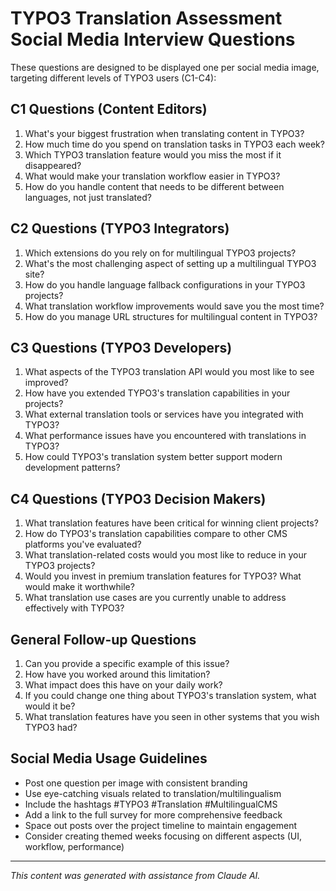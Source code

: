 # TYPO3 Translation Assessment Social Media Interview Questions

These questions are designed to be displayed one per social media image, targeting different levels of TYPO3 users (C1-C4):

## C1 Questions (Content Editors)
1. What's your biggest frustration when translating content in TYPO3?
2. How much time do you spend on translation tasks in TYPO3 each week?
3. Which TYPO3 translation feature would you miss the most if it disappeared?
4. What would make your translation workflow easier in TYPO3?
5. How do you handle content that needs to be different between languages, not just translated?

## C2 Questions (TYPO3 Integrators)
1. Which extensions do you rely on for multilingual TYPO3 projects?
2. What's the most challenging aspect of setting up a multilingual TYPO3 site?
3. How do you handle language fallback configurations in your TYPO3 projects?
4. What translation workflow improvements would save you the most time?
5. How do you manage URL structures for multilingual content in TYPO3?

## C3 Questions (TYPO3 Developers)
1. What aspects of the TYPO3 translation API would you most like to see improved?
2. How have you extended TYPO3's translation capabilities in your projects?
3. What external translation tools or services have you integrated with TYPO3?
4. What performance issues have you encountered with translations in TYPO3?
5. How could TYPO3's translation system better support modern development patterns?

## C4 Questions (TYPO3 Decision Makers)
1. What translation features have been critical for winning client projects?
2. How do TYPO3's translation capabilities compare to other CMS platforms you've evaluated?
3. What translation-related costs would you most like to reduce in your TYPO3 projects?
4. Would you invest in premium translation features for TYPO3? What would make it worthwhile?
5. What translation use cases are you currently unable to address effectively with TYPO3?

## General Follow-up Questions
1. Can you provide a specific example of this issue?
2. How have you worked around this limitation?
3. What impact does this have on your daily work?
4. If you could change one thing about TYPO3's translation system, what would it be?
5. What translation features have you seen in other systems that you wish TYPO3 had?

## Social Media Usage Guidelines
- Post one question per image with consistent branding
- Use eye-catching visuals related to translation/multilingualism
- Include the hashtags #TYPO3 #Translation #MultilingualCMS
- Add a link to the full survey for more comprehensive feedback
- Space out posts over the project timeline to maintain engagement
- Consider creating themed weeks focusing on different aspects (UI, workflow, performance)

---

_This content was generated with assistance from Claude AI._